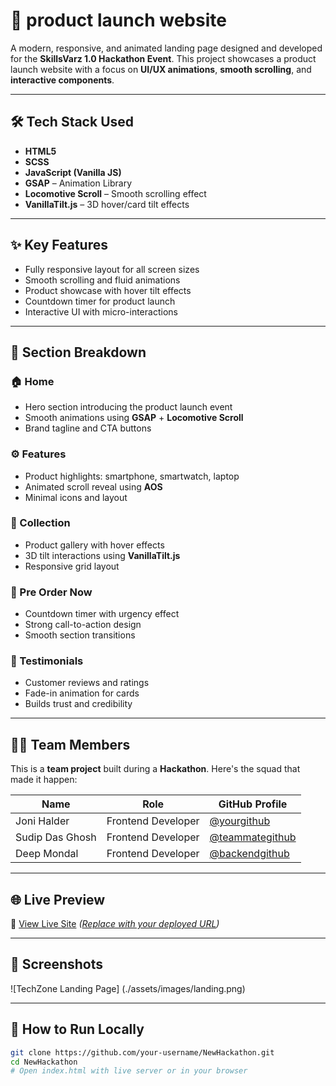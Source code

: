# 🚀 product launch website 

A modern, responsive, and animated landing page designed and developed for the **SkillsVarz 1.0  Hackathon Event**. This project showcases a product launch website with a focus on **UI/UX animations**, **smooth scrolling**, and **interactive components**.

---

## 🛠️ Tech Stack Used

- **HTML5**
- **SCSS**
- **JavaScript (Vanilla JS)**
- **GSAP** – Animation Library
- **Locomotive Scroll** – Smooth scrolling effect
- **VanillaTilt.js** – 3D hover/card tilt effects

---

## ✨ Key Features

- Fully responsive layout for all screen sizes
- Smooth scrolling and fluid animations
- Product showcase with hover tilt effects
- Countdown timer for product launch
- Interactive UI with micro-interactions

---

## 🧩 Section Breakdown

### 🏠 Home
- Hero section introducing the product launch event
- Smooth animations using **GSAP** + **Locomotive Scroll**
- Brand tagline and CTA buttons

### ⚙️ Features
- Product highlights: smartphone, smartwatch, laptop
- Animated scroll reveal using **AOS**
- Minimal icons and layout

### 🎁 Collection
- Product gallery with hover effects
- 3D tilt interactions using **VanillaTilt.js**
- Responsive grid layout

### 🛒 Pre Order Now
- Countdown timer with urgency effect
- Strong call-to-action design
- Smooth section transitions

### 💬 Testimonials
- Customer reviews and ratings
- Fade-in animation for cards
- Builds trust and credibility

---

## 👨‍💻 Team Members

This is a **team project** built during a **Hackathon**. Here's the squad that made it happen:

| Name            | Role                 | GitHub Profile                                |
|-----------------|----------------------|-----------------------------------------------|
| Joni Halder     | Frontend Developer   | [@yourgithub](https://github.com/joni7679) |
| Sudip Das Ghosh | Frontend Developer   | [@teammategithub](https://github.com/IamSudipDG) |
| Deep Mondal     | Frontend Developer   | [@backendgithub](https://github.com/DeepMondal78)     |

---

## 🌐 Live Preview

🔗 [View Live Site](#) *([Replace with your deployed URL](https://techzone-in.vercel.app/))*

---

## 📸 Screenshots

![TechZone Landing Page] (./assets/images/landing.png)

---

## 📂 How to Run Locally

```bash
git clone https://github.com/your-username/NewHackathon.git
cd NewHackathon
# Open index.html with live server or in your browser
